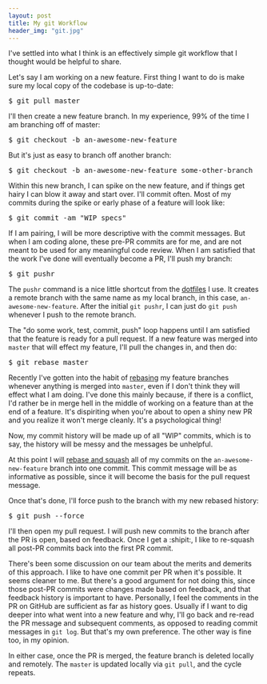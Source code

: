 ```yaml
---
layout: post
title: My git Workflow
header_img: "git.jpg"
---
```

<p>I've settled into what I think is an effectively simple git workflow that I thought would be helpful to share.</p>

<p>Let's say I am working on a new feature. First thing I want to do is
make sure my local copy of the codebase is up-to-date:</p>

<pre>$ git pull master</pre>

<p>I'll then create a new feature branch. In my experience, 99% of the
time I am branching off of master:</p>

<pre>$ git checkout -b an-awesome-new-feature</pre>

But it's just as easy to branch off another branch:

<pre>$ git checkout -b an-awesome-new-feature some-other-branch</pre>

<p>Within this new branch, I can spike on the new feature, and if things
get hairy I can blow it away and start over. I'll commit often. Most of
my commits during the spike or early phase of a feature will look
like:</p>

<pre>$ git commit -am "WIP specs"</pre>

<p>If I am
pairing, I will be more descriptive with the commit messages. But when I am
coding alone, these pre-PR commits are for me, and are not meant to be
used for any meaningful code review. When I am satisfied that the work I've done will
eventually become a PR, I'll push my branch:</p>

<pre>$ git pushr</pre>

<p>The <code>pushr</code> command is a nice little shortcut from the <a
href="https://github.com/jeremywrowe/dotfiles/blob/master/dots/gitconfig#L67">dotfiles</a> I use. It creates a remote branch with the same name as my local branch, in this case, <code>an-awesome-new-feature</code>. After the initial <code>git pushr</code>, I can just do <code>git push</code> whenever I push to the remote branch.</p>

<p>The "do some work, test, commit, push" loop happens until I am
satisfied that the feature is ready for a pull request. If a new feature
was merged into <code>master</code> that will effect my feature, I'll
pull the changes in, and then do:</p>

<pre>$ git rebase master</pre>

<p>Recently I've gotten into the habit of <a
href="http://git-scm.com/book/en/Git-Branching-Rebasing">rebasing</a> my
feature branches whenever anything is merged into <code>master</code>,
even if I don't think they will effect what I am doing. I've done this
mainly because, if there is a conflict, I'd rather be in merge hell in
the middle of working on a feature than at the end of a feature. It's dispiriting when you're about to open a shiny new PR and you realize it won't merge cleanly.  It's a psychological thing!</p>

<p>Now, my commit
history will be made up of all "WIP" commits, which is to say, the
history will be messy and the messages be unhelpful.</p>

<p>At this point I
will <a href="http://gitready.com/advanced/2009/02/10/squashing-commits-with-rebase.html">rebase
and squash</a> all of my commits on the
<code>an-awesome-new-feature</code> branch into one commit. This commit
message will be as informative as possible, since it will become the
basis for the pull request message.</p>

<p>Once that's done, I'll force push to the branch with my new rebased
history:</p>

<pre>$ git push --force</pre>

<p>I'll then open my pull request. I will push new commits to the branch
after the PR is open, based on feedback. Once I get a :shipit:, I like
to re-squash all post-PR commits back into the first PR commit.</p>

<p>There's
been some discussion on our team about the merits and demerits of this
approach.  I like to have one commit per PR when it's possible. It seems
cleaner to me. But there's a good argument for not doing this, since
those post-PR commits were changes made based on feedback, and that
feedback history is important to have. Personally, I feel the comments
in the PR on GitHub are sufficient as far as history goes. Usually if I
want to dig deeper into what went into a new feature and why, I'll go back and re-read
the PR message and subsequent comments, as opposed to reading commit messages in <code>git log</code>. But that's my
own preference. The other way is fine too, in my opinion.</p>

<p>In either case, once the PR is merged, the feature branch is deleted
locally and remotely. The <code>master</code> is updated locally via
<code>git pull</code>, and the cycle repeats.</p>
